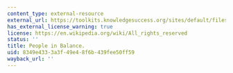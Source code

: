 ```yaml
---
content_type: external-resource
external_url: https://toolkits.knowledgesuccess.org/sites/default/files/an_update-people_in_the_balance_-_population_and_natural_resources.pdf
has_external_license_warning: true
license: https://en.wikipedia.org/wiki/All_rights_reserved
status: ''
title: People in Balance.
uid: 8349e433-3a3f-49e4-8f6b-439fee50ff59
wayback_url: ''
---
```

